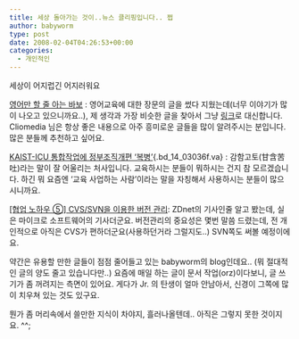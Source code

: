 ```yaml
---
title: 세상 돌아가는 것이..뉴스 클리핑입니다.. 쩝
author: babyworm
type: post
date: 2008-02-04T04:26:53+00:00
categories:
  - 개인적인
---
```

세상이 어지럽긴 어지러워요

<a href="http://cliomedia.egloos.com/1728961" class="lnk9" onclick="titleClick(216646654,65675);if(!event.ctrlKey)event.cancelBubble=true"><span id="title_216646654">영어만 할 줄 아는 바보</span></a> : 영어교육에 대한 장문의 글을 썼다 지웠는데(너무 이야기가 많이 나오고 있으니까요..), 제 생각과 가장 비슷한 글을 찾아서 그냥 [링크][1]로 대신합니다. Cliomedia 님은 항상 좋은 내용으로 아주 흥미로운 글들을 많이 알려주시는 분입니다. 많은 분들께 추천하고 싶어요.

[KAIST-ICU 통합작업에 정부조직개편 ‘복병’][2]{.bd_14_03036f.va} : 감함고토(甘含苦吐)라는 말이 잘 어울리는 처사입니다. 교육하시는 분들이 뭐하시는 건지 참 모르겠습니다. 하긴 뭐 요즘엔 ‘교육 사업하는 사람’이라는 말을 자칭해서 사용하시는 분들이 많으시니까요.

<a href="http://www.zdnet.co.kr/builder/dev/etc/0,39031619,39163229,00.htm" class="lnk9" onclick="titleClick(217344407,13);if(!event.ctrlKey)event.cancelBubble=true"><span id="title_217344407">[협업 노하우 ⑤] CVS/SVN을 이용한 버전 관리</span></a>: ZDnet의 기사인줄 알고 봤는데, 실은 마이크로 소프트웨어의 기사더군요. 버전관리의 중요성은 몇번 말씀 드렸는데, 전 개인적으로 아직은 CVS가 편하더군요(사용하던거라 그럴지도..) SVN쪽도 써볼 예정이에요.

약간은 유용할 만한 글들이 점점 줄어들고 있는 babyworm의 blog인데요.. (뭐 절대적인 글의 양도 줄고 있습니다만..) 요즘에 매일 하는 글이 문서 작업(orz)이다보니, 글 쓰기가 좀 꺼려지는 측면이 있어요. 게다가 Jr. 의 탄생이 얼마 안남아서, 신경이 그쪽에 많이 치우쳐 있는 것도 있구요.

뭔가 좀 머리속에서 쓸만한 지식이 차야지, 흘러나올텐데.. 아직은 그렇지 못한 것이지요. ^^;

 [1]: http://cliomedia.egloos.com/1728961
 [2]: http://news.media.daum.net/digital/it/200802/03/yonhap/v19850508.html
